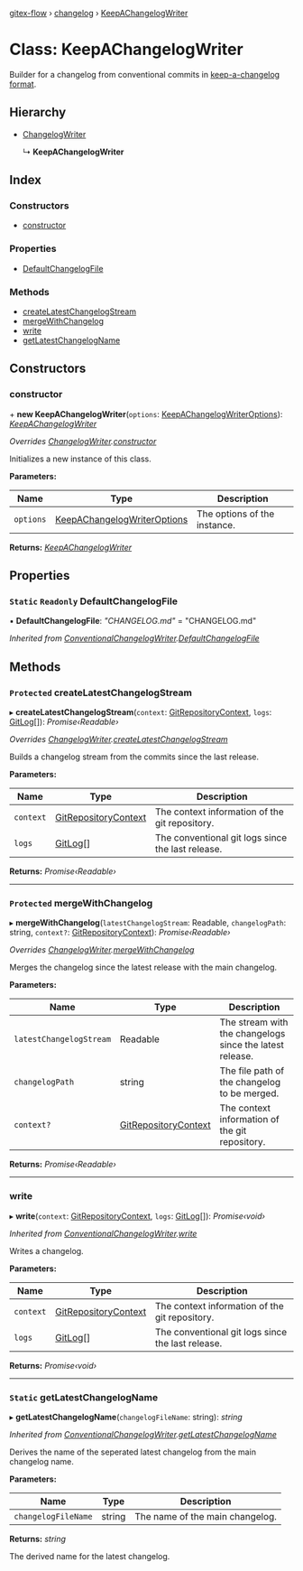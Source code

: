 [gitex-flow](../README.md) › [changelog](../modules/changelog.md) › [KeepAChangelogWriter](changelog.keepachangelogwriter.md)

# Class: KeepAChangelogWriter

Builder for a changelog from conventional commits in [keep-a-changelog format](https://keepachangelog.com/en/1.0.0/).

## Hierarchy

* [ChangelogWriter](changelog.changelogwriter.md)

  ↳ **KeepAChangelogWriter**

## Index

### Constructors

* [constructor](changelog.keepachangelogwriter.md#constructor)

### Properties

* [DefaultChangelogFile](changelog.keepachangelogwriter.md#static-readonly-defaultchangelogfile)

### Methods

* [createLatestChangelogStream](changelog.keepachangelogwriter.md#protected-createlatestchangelogstream)
* [mergeWithChangelog](changelog.keepachangelogwriter.md#protected-mergewithchangelog)
* [write](changelog.keepachangelogwriter.md#write)
* [getLatestChangelogName](changelog.keepachangelogwriter.md#static-getlatestchangelogname)

## Constructors

###  constructor

\+ **new KeepAChangelogWriter**(`options`: [KeepAChangelogWriterOptions](../interfaces/changelog.keepachangelogwriteroptions.md)): *[KeepAChangelogWriter](changelog.keepachangelogwriter.md)*

*Overrides [ChangelogWriter](changelog.changelogwriter.md).[constructor](changelog.changelogwriter.md#constructor)*

Initializes a new instance of this class.

**Parameters:**

Name | Type | Description |
------ | ------ | ------ |
`options` | [KeepAChangelogWriterOptions](../interfaces/changelog.keepachangelogwriteroptions.md) | The options of the instance.  |

**Returns:** *[KeepAChangelogWriter](changelog.keepachangelogwriter.md)*

## Properties

### `Static` `Readonly` DefaultChangelogFile

▪ **DefaultChangelogFile**: *"CHANGELOG.md"* = "CHANGELOG.md"

*Inherited from [ConventionalChangelogWriter](changelog.conventionalchangelogwriter.md).[DefaultChangelogFile](changelog.conventionalchangelogwriter.md#static-readonly-defaultchangelogfile)*

## Methods

### `Protected` createLatestChangelogStream

▸ **createLatestChangelogStream**(`context`: [GitRepositoryContext](../interfaces/git.gitrepositorycontext.md), `logs`: [GitLog](../interfaces/git.gitlog.md)[]): *Promise‹Readable›*

*Overrides [ChangelogWriter](changelog.changelogwriter.md).[createLatestChangelogStream](changelog.changelogwriter.md#protected-abstract-createlatestchangelogstream)*

Builds a changelog stream from the commits since the last release.

**Parameters:**

Name | Type | Description |
------ | ------ | ------ |
`context` | [GitRepositoryContext](../interfaces/git.gitrepositorycontext.md) | The context information of the git repository. |
`logs` | [GitLog](../interfaces/git.gitlog.md)[] | The conventional git logs since the last release.  |

**Returns:** *Promise‹Readable›*

___

### `Protected` mergeWithChangelog

▸ **mergeWithChangelog**(`latestChangelogStream`: Readable, `changelogPath`: string, `context?`: [GitRepositoryContext](../interfaces/git.gitrepositorycontext.md)): *Promise‹Readable›*

*Overrides [ChangelogWriter](changelog.changelogwriter.md).[mergeWithChangelog](changelog.changelogwriter.md#protected-abstract-mergewithchangelog)*

Merges the changelog since the latest release with the main changelog.

**Parameters:**

Name | Type | Description |
------ | ------ | ------ |
`latestChangelogStream` | Readable | The stream with the changelogs since the latest release. |
`changelogPath` | string | The file path of the changelog to be merged. |
`context?` | [GitRepositoryContext](../interfaces/git.gitrepositorycontext.md) | The context information of the git repository.  |

**Returns:** *Promise‹Readable›*

___

###  write

▸ **write**(`context`: [GitRepositoryContext](../interfaces/git.gitrepositorycontext.md), `logs`: [GitLog](../interfaces/git.gitlog.md)[]): *Promise‹void›*

*Inherited from [ConventionalChangelogWriter](changelog.conventionalchangelogwriter.md).[write](changelog.conventionalchangelogwriter.md#write)*

Writes a changelog.

**Parameters:**

Name | Type | Description |
------ | ------ | ------ |
`context` | [GitRepositoryContext](../interfaces/git.gitrepositorycontext.md) | The context information of the git repository. |
`logs` | [GitLog](../interfaces/git.gitlog.md)[] | The conventional git logs since the last release.  |

**Returns:** *Promise‹void›*

___

### `Static` getLatestChangelogName

▸ **getLatestChangelogName**(`changelogFileName`: string): *string*

*Inherited from [ConventionalChangelogWriter](changelog.conventionalchangelogwriter.md).[getLatestChangelogName](changelog.conventionalchangelogwriter.md#static-getlatestchangelogname)*

Derives the name of the seperated latest changelog from the main changelog name.

**Parameters:**

Name | Type | Description |
------ | ------ | ------ |
`changelogFileName` | string | The name of the main changelog.  |

**Returns:** *string*

The derived name for the latest changelog.
